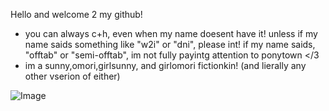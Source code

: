 Hello and welcome 2 my github! 
- you can always c+h, even when my name doesent have it! unless if my name saids something like "w2i" or "dni", please int! if my name saids, "offtab" or "semi-offtab", im not fully payintg attention to ponytown </3
- im a sunny,omori,girlsunny, and girlomori fictionkin! (and lierally any other vserion of either)
  
<img src="https://pbs.twimg.com/media/GFppkcaaMAAldEZ?format=jpg&amp;name=large" alt="Image"/>
<!--
**remythesilliest/remythesilliest** is a ✨ _special_ ✨ repository because its `README.md` (this file) appears on your GitHub profile.


